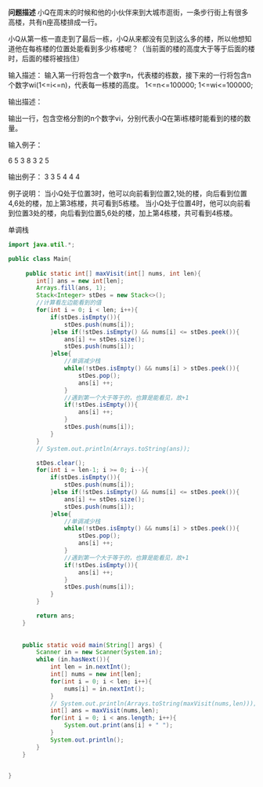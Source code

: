 **问题描述**
小Q在周末的时候和他的小伙伴来到大城市逛街，一条步行街上有很多高楼，共有n座高楼排成一行。

小Q从第一栋一直走到了最后一栋，小Q从来都没有见到这么多的楼，所以他想知道他在每栋楼的位置处能看到多少栋楼呢？（当前面的楼的高度大于等于后面的楼时，后面的楼将被挡住）

输入描述：
输入第一行将包含一个数字n，代表楼的栋数，接下来的一行将包含n个数字wi(1<=i<=n)，代表每一栋楼的高度。
1<=n<=100000;
1<=wi<=100000; 

输出描述： 

输出一行，包含空格分割的n个数字vi，分别代表小Q在第i栋楼时能看到的楼的数量。

输入例子：

6
5 3 8 3 2 5

输出例子：
3 3 5 4 4 4

例子说明：
当小Q处于位置3时，他可以向前看到位置2,1处的楼，向后看到位置4,6处的楼，加上第3栋楼，共可看到5栋楼。
当小Q处于位置4时，他可以向前看到位置3处的楼，向后看到位置5,6处的楼，加上第4栋楼，共可看到4栋楼。





单调栈

```java
import java.util.*;

public class Main{
    
     public static int[] maxVisit(int[] nums, int len){
        int[] ans = new int[len];
        Arrays.fill(ans, 1);
        Stack<Integer> stDes = new Stack<>();
        //计算看左边能看到的值
        for(int i = 0; i < len; i++){
            if(stDes.isEmpty()){
                stDes.push(nums[i]);
            }else if(!stDes.isEmpty() && nums[i] <= stDes.peek()){
                ans[i] += stDes.size();
                stDes.push(nums[i]);
            }else{
                //单调减少栈
                while(!stDes.isEmpty() && nums[i] > stDes.peek()){
                    stDes.pop();
                    ans[i] ++;
                }
                //遇到第一个大于等于的，也算是能看见，故+1
                if(!stDes.isEmpty()){
                    ans[i] ++;
                }
                stDes.push(nums[i]);
            }
        }
        // System.out.println(Arrays.toString(ans));

        stDes.clear();
        for(int i = len-1; i >= 0; i--){
            if(stDes.isEmpty()){
                stDes.push(nums[i]);
            }else if(!stDes.isEmpty() && nums[i] <= stDes.peek()){
                ans[i] += stDes.size();
                stDes.push(nums[i]);
            }else{
                //单调减少栈
                while(!stDes.isEmpty() && nums[i] > stDes.peek()){
                    stDes.pop();
                    ans[i] ++;
                }
                //遇到第一个大于等于的，也算是能看见，故+1
                if(!stDes.isEmpty()){
                    ans[i] ++;
                }
                stDes.push(nums[i]);
            }
        }

        return ans;
    }
    
    
    public static void main(String[] args) {
        Scanner in = new Scanner(System.in);
        while (in.hasNext()){
            int len = in.nextInt();
            int[] nums = new int[len];
            for(int i = 0; i < len; i++){
                nums[i] = in.nextInt();
            }
            // System.out.println(Arrays.toString(maxVisit(nums,len)));
            int[] ans = maxVisit(nums,len);
            for(int i = 0; i < ans.length; i++){
                System.out.print(ans[i] + " ");
            }
            System.out.println();
        }
    }

   
}
```

